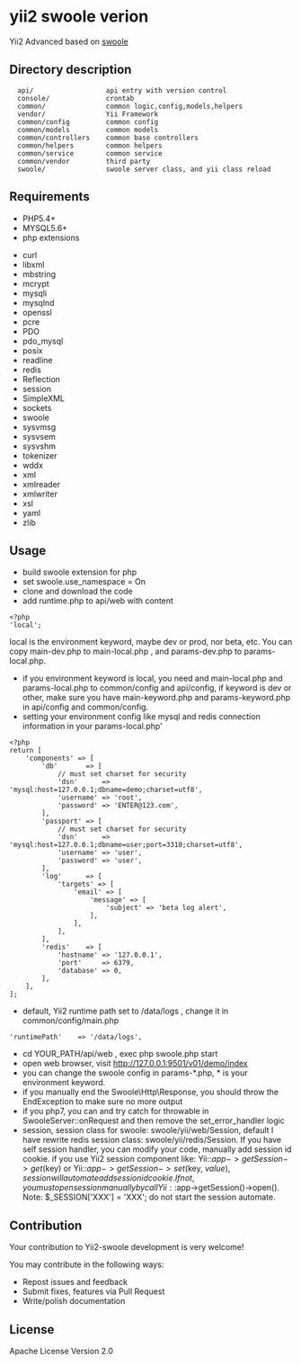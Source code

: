 yii2 swoole verion
============================

Yii2 Advanced based on [swoole](https://github.com/swoole/swoole-src/)

Directory description
-------------------

      api/                  api entry with version control
      console/              crontab 
      common/               common logic,config,models,helpers
      vendor/               Yii Framework
      common/config         common config
      common/models         common models
      common/controllers    common base controllers
      common/helpers        common helpers
      common/service        common service
      common/vendor         third party
      swoole/               swoole server class, and yii class reload



Requirements
------------

- PHP5.4+
- MYSQL5.6+
- php extensions
* curl
* libxml
* mbstring
* mcrypt
* mysqli
* mysqlnd
* openssl
* pcre
* PDO
* pdo_mysql
* posix
* readline
* redis
* Reflection
* session
* SimpleXML
* sockets
* swoole
* sysvmsg
* sysvsem
* sysvshm
* tokenizer
* wddx
* xml
* xmlreader
* xmlwriter
* xsl
* yaml
* zlib


Usage
------------

- build swoole extension for php
- set swoole.use_namespace = On
- clone and download the code
- add runtime.php to api/web with content 
``` 
<?php
'local';
```
 local is the environment keyword, maybe dev or prod, nor beta, etc. You can copy main-dev.php to main-local.php , and params-dev.php to params-local.php.
- if you environment keyword is local, you need and main-local.php and params-local.php to common/config and api/config, if keyword is dev or other, make sure you have main-keyword.php and params-keyword.php in api/config and common/config.
- setting your environment config like mysql and redis connection information in your params-local.php'
```
<?php
return [
    'components' => [
        'db'       => [
            // must set charset for security
            'dsn'      => 'mysql:host=127.0.0.1;dbname=demo;charset=utf8',
            'username' => 'root',
            'password' => 'ENTER@123.com',
        ],
        'passport' => [
            // must set charset for security
            'dsn'      => 'mysql:host=127.0.0.1;dbname=user;port=3310;charset=utf8',
            'username' => 'user',
            'password' => 'user',
        ],
        'log'      => [
            'targets' => [
                'email' => [
                    'message' => [
                        'subject' => 'beta log alert',
                    ],
                ],
            ],
        ],
        'redis'    => [
            'hostname' => '127.0.0.1',
            'port'     => 6379,
            'database' => 0,
        ],
    ],
];

```
- default, Yii2 runtime path set to /data/logs , change it in common/config/main.php
```
'runtimePath'    => '/data/logs',
```
- cd YOUR_PATH/api/web , exec php swoole.php start
- open web browser, visit http://127.0.0.1:9501/v01/demo/index
- you can change the swoole config in params-*.php, * is your environment keyword.
- if you manually end the Swoole\Http\Response, you should throw the EndException to make sure no more output
- if you php7, you can and try catch for throwable in SwooleServer::onRequest and then remove the set_error_handler logic
- session, session class for swoole: swoole/yii/web/Session, default I have rewrite redis session class: swoole/yii/redis/Session. If you have self session handler, you can modify your code, manually add session id cookie. if you use Yii2 session component like: Yii::$app->getSession->get($key) or Yii::$app->getSession->set($key, $value) , session will automate add session id cookie. If not, you must open session manually by call Yii::$app->getSession()->open(). Note: $_SESSION['XXX'] = 'XXX'; do not start the session automate. 

Contribution
------------
Your contribution to Yii2-swoole development is very welcome!

You may contribute in the following ways:

- Repost issues and feedback
- Submit fixes, features via Pull Request
- Write/polish documentation

License
------------
Apache License Version 2.0

